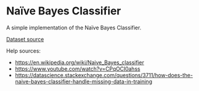 # Naïve Bayes Classifier

A simple implementation of the Naïve Bayes Classifier.

[Dataset source](http://archive.ics.uci.edu/ml/datasets/Congressional+Voting+Records)

Help sources:
* https://en.wikipedia.org/wiki/Naive_Bayes_classifier
* https://www.youtube.com/watch?v=CPqOCI0ahss
* https://datascience.stackexchange.com/questions/3711/how-does-the-naive-bayes-classifier-handle-missing-data-in-training
